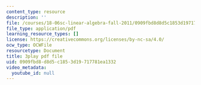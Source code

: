 ```yaml
---
content_type: resource
description: ''
file: /courses/18-06sc-linear-algebra-fall-2011/0909fbd8d8d5c1853d19717781ea1332_8o5Cmfpeo6g.pdf
file_type: application/pdf
learning_resource_types: []
license: https://creativecommons.org/licenses/by-nc-sa/4.0/
ocw_type: OCWFile
resourcetype: Document
title: 3play pdf file
uid: 0909fbd8-d8d5-c185-3d19-717781ea1332
video_metadata:
  youtube_id: null
---
```

